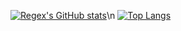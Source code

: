[![Regex's GitHub stats](https://github-readme-stats.vercel.app/api?username=REGEX777)](https://github.com/REGEX777/github-readme-stats)\n
[![Top Langs](https://github-readme-stats.vercel.app/api/top-langs/?username=REGEX777)](https://github.com/REGEX777/github-readme-stats)
